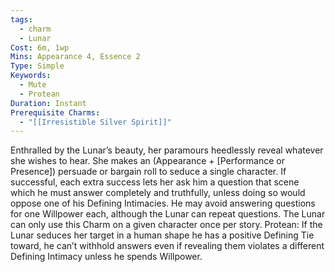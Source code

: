 ```yaml
---
tags:
  - charm
  - Lunar
Cost: 6m, 1wp
Mins: Appearance 4, Essence 2
Type: Simple
Keywords:
  - Mute
  - Protean
Duration: Instant
Prerequisite Charms:
  - "[[Irresistible Silver Spirit]]"
---
```

Enthralled by the Lunar’s beauty, her paramours heedlessly reveal whatever she wishes to hear. She makes an (Appearance + [Performance or Presence]) persuade or bargain roll to seduce a single character. If successful, each extra success lets her ask him a question that scene which he must answer completely and truthfully, unless doing so would oppose one of his Defining Intimacies. He may avoid answering questions for one Willpower each, although the Lunar can repeat questions. The Lunar can only use this Charm on a given character once per story. Protean: If the Lunar seduces her target in a human shape he has a positive Defining Tie toward, he can’t withhold answers even if revealing them violates a different Defining Intimacy unless he spends Willpower.